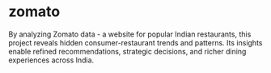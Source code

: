 # zomato
By analyzing Zomato data - a website for popular Indian restaurants, this project reveals hidden consumer-restaurant trends and patterns. Its insights enable refined recommendations, strategic decisions, and richer dining experiences across India.
